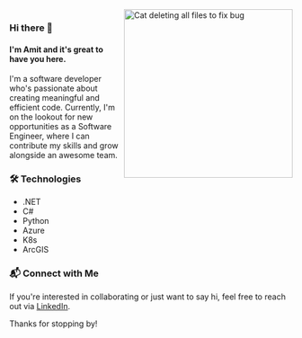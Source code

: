 <img align="right" alt="Cat deleting all files to fix bug" width="300" src="https://raw.githubusercontent.com/JoeyBling/JoeyBling/master/pic/pusheencode.gif">

<!--<img align="right" alt="Orange cat coding happily" width="400" src="https://media4.giphy.com/media/f6hnhHkks8bk4jwjh3/200w.webp">-->

### Hi there 👋
#### I'm Amit and it's great to have you here.
I'm a software developer who's passionate about creating meaningful and efficient code. Currently, I'm on the lookout for new opportunities as a Software Engineer, where I can contribute my skills and grow alongside an awesome team.


### 🛠️ Technologies
+ .NET
+ C#
+ Python
+ Azure
+ K8s
+ ArcGIS
  

### 📬 Connect with Me

If you're interested in collaborating or just want to say hi, feel free to reach out via [LinkedIn](https://www.linkedin.com/in/amit-b-m/).

Thanks for stopping by!

<!--
**amit-bm/amit-bm** is a ✨ _special_ ✨ repository because its `README.md` (this file) appears on your GitHub profile.

Here are some ideas to get you started:

- 🔭 I’m currently working on ...
- 🌱 I’m currently learning ...
- 👯 I’m looking to collaborate on ...
- 🤔 I’m looking for help with ...
- 💬 Ask me about ...
- 📫 How to reach me: ...
- 😄 Pronouns: ...
- ⚡ Fun fact: ...
-->
